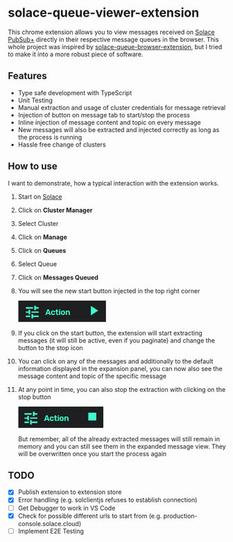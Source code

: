 # solace-queue-viewer-extension

This chrome extension allows you to view messages received on [Solace PubSub+](https://solace.com/products/event-broker/software/) directly in their respective message queues in the browser. This whole project was inspired by [solace-queue-browser-extension](https://github.com/solacecommunity/solace-queue-browser-extension), but I tried to make it into a more robust piece of software.

## Features

- Type safe development with TypeScript
- Unit Testing
- Manual extraction and usage of cluster credentials for message retrieval
- Injection of button on message tab to start/stop the process
- Inline injection of message content and topic on every message
- New messages will also be extracted and injected correctly as long as the process is running
- Hassle free change of clusters

## How to use

I want to demonstrate, how a typical interaction with the extension works.

1. Start on [Solace](https://console.solace.cloud/)
2. Click on **Cluster Manager**
3. Select Cluster
4. Click on **Manage**
5. Click on **Queues**
6. Select Queue
7. Click on **Messages Queued**
8. You will see the new start button injected in the top right corner

   ![Start Button](/images/injectedStartButton.png)

9. If you click on the start button, the extension will start extracting messages (it will still be active, even if you paginate) and change the button to the stop icon
10. You can click on any of the messages and additionally to the default information displayed in the expansion panel, you can now also see the message content and topic of the specific message
11. At any point in time, you can also stop the extraction with clicking on the stop button

    ![Stop Button](/images/injectedStopButton.png)

    But remember, all of the already extracted messages will still remain in memory and you can still see them in the expanded message view. They will be overwritten once you start the process again

## TODO

- [x] Publish extension to extension store
- [x] Error handling (e.g. solclientjs refuses to establish connection)
- [ ] Get Debugger to work in VS Code
- [x] Check for possible different urls to start from (e.g. production-console.solace.cloud)
- [ ] Implement E2E Testing
